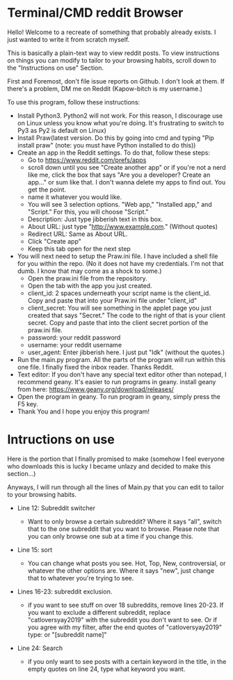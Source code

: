 # Terminal/CMD reddit Browser

Hello! Welcome to a recreate of something that probably already exists. I just wanted to write it from scratch myself.

This is basically a plain-text way to view reddit posts. To view instructions on things you can modify to tailor to your browsing habits, scroll down to the "Instructions on use" Section.

First and Foremost, don't file issue reports on Github. I don't look at them. If there's a problem, DM me on Reddit (Kapow-bitch is my username.)


To use this program, follow these instructions:

- Install Python3. Python2 will not work. For this reason, I discourage use on Linux unless you know what you're doing. It's frustrating to switch to Py3 as Py2 is default on Linux)
- Install Praw(latest version. Do this by going into cmd and typing "Pip install praw" (note: you must have Python installed to do this))
- Create an app in the Reddit settings. To do that, follow these steps:
    - Go to https://www.reddit.com/prefs/apps
    - scroll down until you see "Create another app" or if you're not a nerd like me, click the box that says "Are you a developer? Create an app..." or sum like that. I don't wanna delete my apps to find out. You get the point.
    - name it whatever you would like.
    - You will see 3 selection options. "Web app," "Installed app," and "Script." For this, you will choose "Script."
    - Description: Just type jibberish text in this box.
    - About URL: just type "http://www.example.com." (Without quotes)
    - Redirect URL: Same as About URL.
    - Click "Create app"
    - Keep this tab open for the next step
- You will next need to setup the Praw.ini file. I have included a shell file for you within the repo. (No it does not have my credentials. I'm not that dumb. I know that may come as a shock to some.)
    - Open the praw.ini file from the repository.
    - Open the tab with the app you just created.
    - client_id: 2 spaces underneath your script name is the client_id. Copy and paste that into your Praw.ini file under "client_id"
    - client_secret: You will see something in the applet page you just created that says "Secret." The code to the right of that is your client secret. Copy and paste that into the client secret portion of the praw.ini file.
    - password: your reddit password
    - username: your reddit username
    - user_agent: Enter jibberish here. I just put "Idk" (without the quotes.)
- Run the main.py program. All the parts of the program will run within this one file. I finally fixed the inbox reader. Thanks Reddit.
- Text editor: If you don't have any special text editor other than notepad, I recommend geany. It's easier to run programs in geany. install geany from here: https://www.geany.org/download/releases/
- Open the program in geany. To run program in geany, simply press the F5 key.
- Thank You and I hope you enjoy this program!

# Intructions on use
Here is the portion that I finally promised to make (somehow I feel everyone who downloads this is lucky I became unlazy and decided to make this section...)

Anyways, I will run through all the lines of Main.py that you can edit to tailor to your browsing habits.

- Line 12: Subreddit switcher
  - Want to only browse a certain subreddit? Where it says "all", switch that to the one subreddit that you want to browse. Please note that you can only browse one sub at a time if you change this.

- Line 15: sort
  - You can change what posts you see. Hot, Top, New, controversial, or whatever the other options are. Where it says "new", just change that to whatever you're trying to see.

- Lines 16-23: subreddit exclusion.
  - if you want to see stuff on over 18 subreddits, remove lines 20-23. If you want to exclude a different subreddit, replace "catloversyay2019" with the subreddit you don't want to see. Or if you agree with my filter, after the end quotes of "catloversyay2019" type:
  or "[subreddit name]"

- Line 24: Search
  - if you only want to see posts with a certain keyword in the title, in the empty quotes on line 24, type what keyword you want.
